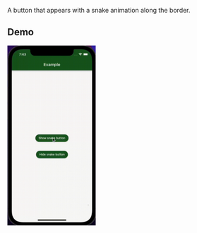 A button that appears with a snake animation along the border.

## Demo

<img src="/assets/snake_button_demo.gif" alt="drawing" width="200"/>

